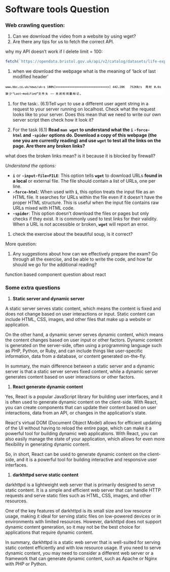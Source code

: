 # Software tools Question

### Web crawling question:

1. Can we download the video from a website by using wget?
2. Are there any tips for us to fetch the correct API.

why my API doesn’t work if I delete limit = 100:

```jsx
fetch(`https://opendata.bristol.gov.uk/api/v2/catalog/datasets/life-expectancy-in-bristol/records?limit=100&refine.ward_code=${id}`)
```

1. when we download the webpage what is the meaning of ‘lack of last modified header’

![截屏2023-04-21 14.41.06.png](Software%20tools%20Question%20b1f1f1ee8c8e48b2bec987b96a47889a/%25E6%2588%25AA%25E5%25B1%258F2023-04-21_14.41.06.png)

1. for the task:. (6.1)Tell `wget` to use a different user agent string in a request to your server running on localhost. Check what the request looks like to your server. Does this mean that we need to write our own server script then check how it look it?

1. For the task (6.1) **Read `man wget` to understand what the `i` `-force-html` and `-spider` options do. Download a copy of this webpage (the one you are currently reading) and use `wget` to test all the links on the page. Are there any broken links?**

what does the broken links mean? is it because it is blocked by firewall?

*Understand the options:* 

- **`i`** or **`-input-file=FILE`**: This option tells **`wget`** to download URLs **found in a local** or external file. The file should contain a list of URLs, one per line.
- **`-force-html`**: When used with **`i`**, this option treats the input file as an HTML file. It searches for URLs within the file even if it doesn't have the proper HTML structure. This is useful when the input file contains raw URLs mixed with HTML code.
- **`-spider`**: This option doesn't download the files or pages but only checks if they exist. It is commonly used to test links for their validity. When a URL is not accessible or broken, **`wget`** will report an error.

1. check the exercise about the beautiful soup, is it correct?

More question:

1. Any suggestions about how can we effectively prepare the exam? Go through all the exercise, and be able to write the code, and how far should we go for the additional reading?

function based component question about react

### Some extra questions

1. **Static server and dynamic server** 

A static server serves static content, which means the content is fixed and does not change based on user interactions or input. Static content can include HTML, CSS, images, and other files that make up a website or application.

On the other hand, a dynamic server serves dynamic content, which means the content changes based on user input or other factors. Dynamic content is generated on the server-side, often using a programming language such as PHP, Python, or Ruby, and can include things like user-specific information, data from a database, or content generated on-the-fly.

In summary, the main difference between a static server and a dynamic server is that a static server serves fixed content, while a dynamic server generates content based on user interactions or other factors.

1. **React generate dynamic content**

Yes, React is a popular JavaScript library for building user interfaces, and it is often used to generate dynamic content on the client-side. With React, you can create components that can update their content based on user interactions, data from an API, or changes in the application's state.

React's virtual DOM (Document Object Model) allows for efficient updating of the UI without having to reload the entire page, which can make it a powerful tool for building dynamic web applications. With React, you can also easily manage the state of your application, which allows for even more flexibility in generating dynamic content.

So, in short, React can be used to generate dynamic content on the client-side, and it is a powerful tool for building interactive and responsive user interfaces.

1. **darkhttpd serve static content** 

darkhttpd is a lightweight web server that is primarily designed to serve static content. It is a simple and efficient web server that can handle HTTP requests and serve static files such as HTML, CSS, images, and other resources.

One of the key features of darkhttpd is its small size and low resource usage, making it ideal for serving static files on low-powered devices or in environments with limited resources. However, darkhttpd does not support dynamic content generation, so it may not be the best choice for applications that require dynamic content.

In summary, darkhttpd is a static web server that is well-suited for serving static content efficiently and with low resource usage. If you need to serve dynamic content, you may need to consider a different web server or a framework that can generate dynamic content, such as Apache or Nginx with PHP or Python.